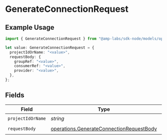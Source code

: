# GenerateConnectionRequest

## Example Usage

```typescript
import { GenerateConnectionRequest } from "@amp-labs/sdk-node/models/operations";

let value: GenerateConnectionRequest = {
  projectIdOrName: "<value>",
  requestBody: {
    groupRef: "<value>",
    consumerRef: "<value>",
    provider: "<value>",
  },
};
```

## Fields

| Field                                                                                                | Type                                                                                                 | Required                                                                                             | Description                                                                                          |
| ---------------------------------------------------------------------------------------------------- | ---------------------------------------------------------------------------------------------------- | ---------------------------------------------------------------------------------------------------- | ---------------------------------------------------------------------------------------------------- |
| `projectIdOrName`                                                                                    | *string*                                                                                             | :heavy_check_mark:                                                                                   | N/A                                                                                                  |
| `requestBody`                                                                                        | [operations.GenerateConnectionRequestBody](../../models/operations/generateconnectionrequestbody.md) | :heavy_check_mark:                                                                                   | N/A                                                                                                  |